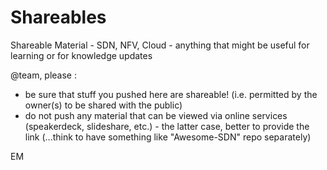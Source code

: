 Shareables
==========

Shareable Material - SDN, NFV, Cloud - anything that might be useful for learning or for knowledge updates

@team, please :
- be sure that stuff you pushed here are shareable! (i.e. permitted by the owner(s) to be shared with the public)
- do not push any material that can be viewed via online services (speakerdeck, slideshare, etc.) - the latter case, better to provide the link (...think to have something like "Awesome-SDN" repo separately)
 
EM

